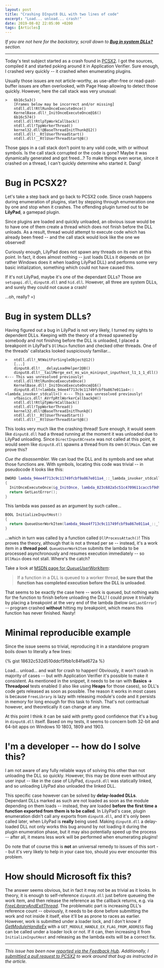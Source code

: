 ```yaml
---
layout: post
title: "Crashing DInput8 DLL with two lines of code"
excerpt: "Load... unload... crash!"
date: 2019-08-02 22:05:00 +0200
tags: [Articles]
---
```


*If you are not here for the backstory, scroll down to [**Bug in system DLLs?**](#bug-in-system-dlls) section.*

***

Today's test subject started as a crash found in [PCSX2](https://pcsx2.net/).
I got the sources, compiled it and started poking around it in Application Verifier.
Sure enough, I crashed very quickly -- it crashed when enumerating plugins.

Usually those issues are not article-worthy, as use-after-free or read-past-buffer issues
are often overlooked, with Page Heap allowing to detect those quickly.
However, here the call stack was very unusual:

```
>	6b16c5a3()
 	[Frames below may be incorrect and/or missing]
 	ntdll.dll!RtlRunOnceExecuteOnce()
 	KernelBase.dll!_InitOnceExecuteOnce@16()
 	6b16c574()
 	ntdll.dll!RtlpTpWorkCallback()
 	ntdll.dll!TppWorkerThread()
 	kernel32.dll!@BaseThreadInitThunk@12()
 	ntdll.dll!__RtlUserThreadStart()
 	ntdll.dll!__RtlUserThreadStart@8()
```

Those gaps in a call stack don't point to any valid code, with or without symbols.
Is the call stack corrupted or the code is gone? Maybe it was dynamically generated and got freed...?
To make things even worse, since it crashed on a thread, I can't quickly determine who started it. Dang!

# Bug in PCSX2?

Let's take a step back and go back to PCSX2 code. Since crash happens during enumeration of plugins,
start by stepping through enumeration one by one and stop when it crashes.
The offending plugin turned out to be **LilyPad**, a gamepad plugin.

Since plugins are loaded and quickly unloaded,
an obvious issue would be to have one of them create a thread which does not finish before
the DLL unloads. As a result, thread would attempt to execute code which has already been freed -- and the call stack
would look like the one we observed!

Curiously enough, LilyPad does not spawn any threads on its own at this point.
In fact, it does almost nothing -- just loads DLLs it depends on (or rather Windows does it when loading LilyPad DLL)
and performs some very basic initialization, something which could not have caused this.

If it's not LilyPad, maybe it's one of the dependant DLLs? Those are `setupapi.dll`, `dinput8.dll` and `hid.dll`.
However, all three are system DLLs, and surely they could not cause a crash!

...oh, really? =)

# Bug in system DLLs?

Having figured out a bug in LilyPad is not very likely, I turned my sights to dependent DLLs.
Keeping with the theory of a thread spawned by somebody and not finishing before the DLL is unloaded,
I placed a breakpoint in LilyPad's `DllMain` function and checked other threads.
One of the threads' callstacks looked suspiciously familiar...

```
>	ntdll.dll!_NtWaitForSingleObject@12()
 	[...]
 	dinput8.dll!___delayLoadHelper2@8()
 	dinput8.dll!__tailMerge_ext_ms_win_mininput_inputhost_l1_1_1_dll() <--- This was unresolved previously!
 	ntdll.dll!RtlRunOnceExecuteOnce()
 	KernelBase.dll!_InitOnceExecuteOnce@16()
 	dinput8.dll!<lambda_94ee4f713c9c11749fcbf9a867e011a4>::<lambda_invoker_stdcall>() <--- This was unresolved previously!
 	vfbasics.dll!_AVrfpRtlWorkerCallback@4()
 	ntdll.dll!RtlpTpWorkCallback()
 	ntdll.dll!TppWorkerThread()
 	kernel32.dll!@BaseThreadInitThunk@()
 	ntdll.dll!__RtlUserThreadStart()
 	ntdll.dll!__RtlUserThreadStart@8()
```

This looks very much like the crashing thread! Sure enough,
it would seem like `dinput8.dll` had a thread running at the moment it was unloaded due to LilyPad
unloading. Since `DirectInput8Create` was not called at this point, it would seem like `dinput8.dll`
spawns a thread from its own `DllMain`. Can we prove this?

*Cue the disassembler.* We can load the DLL and its symbols and see what those functions are.
With symbols, locating this code was trivial -- in pseudocode it looks like this:

```cpp
DWORD lambda_94ee4f713c9c11749fcbf9a867e011a4_::_lambda_invoker_stdcall_(LPVOID)
{
  InitOnceExecuteOnce(&g_InitOnce, lambda_823c682a5c51c4709611cacc5f9d961c_::_lambda_invoker_stdcall_, 0, 0);
  return GetLastError();
}
```

This lambda was passed as an argument by such callee...

```cpp
BOOL InitializeInputHost()
{
  return QueueUserWorkItem(lambda_94ee4f713c9c11749fcbf9a867e011a4_::_lambda_invoker_stdcall_, 0, 0);
}
```

...which in turn was called by a function called `DllProcessAttach()`! This proves the theory,
although that is not a thread per se -- instead, it's a work item in a **thread pool**.
`QueueUserWorkItem` submits the lambda to be processed asynchronously and resumes execution
immediately -- so `DllMain` does not stall. Where's the catch?

Take a look at [MSDN page for *QueueUserWorkItem*](https://docs.microsoft.com/en-us/windows/win32/api/threadpoollegacyapiset/nf-threadpoollegacyapiset-queueuserworkitem):

> If a function in a DLL is queued to a worker thread, **be sure that the function has completed execution before the DLL is unloaded**.

That seems to be exactly the case here -- work is queued, but nothing waits for the function to finish before unloading the DLL!
I could prove it trivially by placing a breakpoint at the very end of the lambda (below `GetLastError`) -- program crashed
**without** hitting my breakpoint, which means this function has never finished. Nasty!

# Minimal reproducible example

Since the issue seems so trivial, reproducing it in a standalone program boils down to literally a few lines:

{% gist 18632c532d510ddcf5fbb1c84fad672a %}

Load... unload... and wait for crash to happen! Obviously, it won't crash in majority of cases -- but with Application Verifier it's possible to make it consistent.
As mentioned in the snippet, it needs to be ran with **Basics -> Threadpool** tests enabled (I also like using **Heaps** for those cases),
so DLL's code gets released as soon as possible. The reason it works in most cases is because `FreeLibrary` is lazy with releasing module's code and
it persists in memory for long enough for this task to finish. That's not contractual however, and theoretically it can change at any time.

At this point I think it can be said with pretty good confidence that it's a bug in `dinput8.dll` itself.
Based on my tests, it seems to concern both 32-bit and 64-bit apps on Windows 10 1803, 1809 and 1903.

# I'm a developer -- how do I solve this?

I am not aware of any fully reliable ways of solving this other than not unloading the DLL so quickly.
However, this may be done even without any user input -- like in the case of LilyPad, `dinput8.dll` was statically linked,
and so unloading LilyPad also unloaded the linked DLL.

This specific case however can be solved by **delay-loaded DLLs**. Dependant DLLs marked as such are not loaded as soon
as the module depending on them loads -- instead, they are loaded **before the first time a function exported from them is to be called**.
In LilyPad's case, plugin enumeration didn't call any exports from `dinput8.dll`, and it's only been called later,
when LilyPad is **really** being used.
Making `dinput8.dll` a delay-loaded DLL not only works this bug around by not loading it during the plugin enumeration phase,
but it may also potentially speed up the process -- after all, it means less work will be performed when enumerating plugins!

Do note that of course this is **not** an universal remedy to issues of this sort -- but it's very likely to help in your case too,
should you ever encounter this problem.

# How should Microsoft fix this?

The answer seems obvious, but in fact it may not be as trivial as it looks. In theory, it is enough to self-reference `dinput8.dll`
just before queueing the work item, and then release the reference as the callback returns,
e.g. via [*FreeLibraryAndExitThread*](https://docs.microsoft.com/en-us/windows/win32/api/libloaderapi/nf-libloaderapi-freelibraryandexitthread).
The problematic part is increasing DLL's reference count -- obviously, it needs to be done before submitting the work and not inside it itself,
else it'll be as prone to races as earlier. However, work is submitted under a loader lock, and I don't know if
[*GetModuleHandleEx*](https://docs.microsoft.com/en-us/windows/win32/api/libloaderapi/nf-libloaderapi-getmodulehandleexw) with a
`GET_MODULE_HANDLE_EX_FLAG_FROM_ADDRESS` flag can be called under a loader lock or not. If it can, then increasing it from `InitializeInputHost`
and releasing as the lambda exits will be a correct fix.

***

*This issue has been now [reported via the Feedback Hub](https://aka.ms/AA5rr0w).*
*Additionally, I [submittied a pull request to PCSX2](https://github.com/PCSX2/pcsx2/pull/3053) to work around that bug as instructed in the article.*